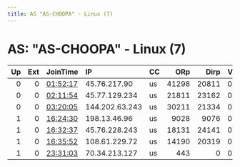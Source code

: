 ```yaml
---
title: AS "AS-CHOOPA" - Linux (7)
---
```


# AS: "AS-CHOOPA" - Linux (7)

|   Up |   Ext | JoinTime                                                                                              | IP             | CC   |   ORp |   Dirp | Version   | Contact   | Nickname          |   eFamMembers |
|-----:|------:|:------------------------------------------------------------------------------------------------------|:---------------|:-----|------:|-------:|:----------|:----------|:------------------|--------------:|
|    0 |     0 | [01:52:17](https://nusenu.github.io/OrNetStats/w/relay/CA822E68493A7E763314303BA0DBE75334293429.html) | 45.76.217.90   | us   | 41298 |  20811 | 0.4.6.8   | None      | theshy            |             1 |
|    0 |     0 | [02:11:54](https://nusenu.github.io/OrNetStats/w/relay/DB2BEED252BF22A7AC77AE2EFC2BA13A73E5B1D2.html) | 45.77.129.234  | us   | 21811 |  23162 | 0.4.6.8   | None      | pasdahis          |             1 |
|    0 |     0 | [03:20:05](https://nusenu.github.io/OrNetStats/w/relay/B82EB14CA7C700FD8E93DDF1342A3C5922C96AD5.html) | 144.202.63.243 | us   | 30211 |  21334 | 0.4.6.8   | None      | nomasali          |             1 |
|    1 |     0 | [16:24:30](https://nusenu.github.io/OrNetStats/w/relay/78C89CB13E1C5A689D33A5E9F9EBFADB67B11473.html) | 198.13.46.96   | us   |  9028 |   9076 | 0.4.6.8   | None      | nolpyasp          |             1 |
|    1 |     0 | [16:32:37](https://nusenu.github.io/OrNetStats/w/relay/D425F39260D66ABE2CB015285DA50B8CA5478F9F.html) | 45.76.228.243  | us   | 18131 |  24141 | 0.4.6.8   | None      | mysadqo           |             1 |
|    1 |     0 | [16:35:52](https://nusenu.github.io/OrNetStats/w/relay/5930BB66076B1184D090BA13072492F246F8E622.html) | 108.61.229.72  | us   | 14190 |  20319 | 0.4.4.6   | None      | Lemonstack        |             1 |
|    1 |     0 | [23:31:03](https://nusenu.github.io/OrNetStats/w/relay/28C298FA4D1D23900FE39EF0CEB2DE8E7E2319B8.html) | 70.34.213.127  | us   |   443 |      0 | 0.4.6.8   | None      | TailoredAccessOps |             1 |
